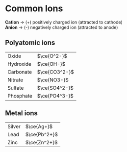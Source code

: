 # Common Ions

**Cation** → (+) positively charged ion (attracted to cathode) \
**Anion** → (-) negatively charged ion (attracted to anode)

## Polyatomic ions

|           |               |
| --------- | ------------- |
| Oxide     | $\ce{O^2-}$   |
| Hydroxide | $\ce{OH-}$    |
| Carbonate | $\ce{CO3^2-}$ |
| Nitrate   | $\ce{NO3-}$   |
| Sulfate   | $\ce{SO4^2-}$ |
| Phosphate | $\ce{PO4^3-}$ |

## Metal ions

|        |              |
| ------ | ------------ |
| Silver | $\ce{Ag+}$   |
| Lead   | $\ce{Pb^2+}$ |
| Zinc   | $\ce{Zn^2+}$ |
